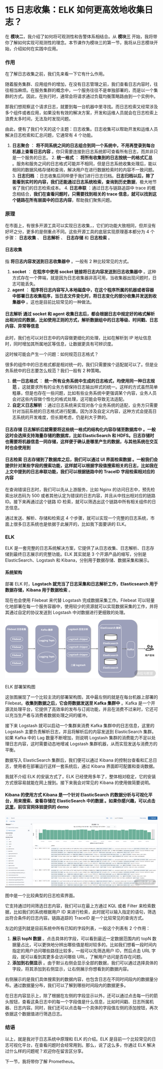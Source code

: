 # 15 日志收集：ELK 如何更高效地收集日志？

在 **模块二**，我介绍了如何将可观测性和告警体系相结合。从 **模块三** 开始，我将带你了解如何实现可观测性的理念。本节课作为模块三的第一节，我将从日志模块开始，介绍如何在实践中应用。

### 作用

在了解日志收集之前，我们先来看一下它有什么作用。

随着服务集群、应用组件的增加，在没有日志管理之前，我们查看日志内容时，往往相当麻烦。在服务集群的概念中，一个服务往往不是单独部署的，而是以一个集群的方式。因此，在执行时，通常会将请求通过负载均衡策略路由到一个实例中。

那我们想观察这个请求日志，就要到每一台机器中里寻找。而日志检索又经常涉及多个组件或者应用，如果没有有效的解决方案，开发和运维人员就会在日志检索上浪费太多时间，无法及时发现问题。

由此，便有了我们今天的这个主题：日志收集。日志收集可以帮助开发和运维人员解决日志检索和汇总问题，它通常有 4 个功能。

1. **日志聚合** ： **将不同系统之间的日志组合到同一个系统中，不用再登录到每台机器上查看日志内容** 。你只需要连接到日志系统即可查看所有日志，而并非只是一个服务的日志。
   2. **统一格式** ： **将所有收集到的日志按统一的格式汇总** 。服务和服务之间的日志格式可能并不相同，但是日志系统收集处理后，能以相同的数据风格存储和查询，解决用户在进行数据检索时的内容不一致问题。
   3. **日志归档** ：日志收集后同样便于我们进行日志归档。**日志归档以后，除了能看到实时的内容，我们还能通过日志系统检索，查询到历史数据**，极大地节省了我们的日志检索成本。
   4. **日志串联** ：通过日志与链路追踪中 trace 的概念相结合，**我们在查看问题时，只需要找到相关的 trace 信息，就可以找到这个链路在所有层面中的日志内容**，帮助我们聚焦问题。

### 原理

在市面上，有很多开源工具可以实现日志收集，，它们的功能大致相同，但并没有好坏之分，更多的是侧重点不同。这些开源工具的底层实现原理基本都分为 4 个步骤： **日志收集** 、 **日志解析** 、 **日志存储** 和 **日志检索** 。

#### 日志收集

指 **将日志内容发送到日志收集器中** 。一般有 2 种比较常见的方式。

1. **socket** ： **在程序中使用 socket 链接将日志内容发送到日志收集器中** 。这种方式存在一个弊端，就是因为日志收集器非高可用，当收集器出现问题时，日志可能丢失。
2. **agent** ： **程序将日志内容写入本地磁盘中，在这个程序所属的机器或者容器中部署日志收集程序，当日志文件变化时，将日志变化的部分收集并发送到收集器中** 。这也是目前比较常见的一种做法。

#### 日志解析 **通过 socket 和 agent 收集日志后，都会根据日志中规定好的格式解析出相对应的数据**，比如使用正则的方式，解析数据组中的日志等级、时间戳、日志内容、异常等信息

此时，我们也可以对日志中的内容做更细化的处理，比如在解析到 IP 地址信息时，同时增加其所属地区等信息，让数据更具有可辨识度。

这时候可能会产生一个问题：如何规范日志格式？

很多的组件中的日志格式都是相对统一的，我们只需要挨个适配就可以了。但是业务系统中的日志要怎么规范？我们一般有 2 种策略。

1. **统一日志格式** ： **统一所有业务系统中生成的日志格式，均使用同一种日志规范** 。这就要求所有的业务方都保持日志输出样式的统一。这样的方式虽然简单粗暴，但是也存在一些问题，比如有些业务系统中更强调某个内容，业务人员会对这些内容做个性化的格式处理，这可能会导致无法适配。
2. **自定义日志解析** ：通过日志系统来实现对各个业务系统的适配，业务方只需要针对当前系统的日志格式进行配置。因为涉及自定义内容，这种方式会提高日志系统的开发难度，但长期考虑，仍是利大于弊的。

#### 日志存储 **日志解析后就需要将这些统一格式的结构化内容存储至数据库中** 。一般这时会选择支持海量存储的数据库，比如 ElasticSearch 和 HDFS。日志存储时也需要将机器信息一同存储，这样便于确认是哪里产生的数据，与其他系统在交互时也会使用到

#### 日志检索 **日志存储到了数据库之后，我们可以通过 UI 界面检索数据** 。一般我们会提供针对某些字段的搜索功能，这样就可以根据字段值搜索相关的日志，比如我在上文中提到的日志串联功能，我们可以根据链路中的 TraceID 字段检索相对应的内容

在查询错误日志时，我们可以先从上游服务，比如 Nginx 的访问日志中，预先检索出状态码为 500 或者其他认定为错误的日志内容，并且从中找出相对应的链路 ID。接下来再通过这个链路 ID 检索，就可以筛选出这个链路中所有相关组件的日志信息。

通过发送、解析、存储和检索这 4 个步骤，就可以实现一个完整的日志系统，市面上很多日志系统也是依据于此展开的，比如我下面要讲的 ELK。

### ELK

ELK 是一套完整的日志系统解决方案，它提供了从日志收集、日志解析、日志存储到最终日志展示的完整功能。ELK 其实就是 3 个开源产品的缩写，分别是 ElasticSearch、Logstash 和 Kibana，分别用于数据存储、数据采集和展示。

#### 系统架构

部署 ELK 时，**Logstach 就充当了日志采集和日志解析工作，Elasticsearch 用于数据存储，Kibana 用于数据检索** 。

现在也会使用 Filebeat 来代替 Logstash 完成数据采集工作。Filebeat 可以轻量化地部署在每一个服务容器中，使用较少的资源就可以实现数据采集的工作，并将其通过自定的协议发送到 Logstash 中对数据进行更细致的处理。

![图片1.png](assets/CgqCHl9jGXCAfpR6AAHIsybiU8I217.png)

ELK 部署架构图

这张图展现了一个比较主流的部署架构图，其中最左侧的就是在每台机器上部署的 Filebeat。**收集到数据之后，它会将数据发送至 Kafka 集群中** 。Kafka 是一个开源流处理平台，它提供了高效率的发布与订阅功能，并且在消费不过来时，它还可以充当生产者与消费者数据处理之间的缓冲。

接下来 Logstash 就可以启动一个集群来消费 Kafka 集群中的日志信息，这里的 Logstash 主要负责解析日志，并且将解析后的内容发送到 ElasticSearch 集群。如果 Kafka 中的 Lag 数量不断增加，则说明 Logstash 集群的消费能力不足以处理日志内容，这时需要动态地增减 Logstash 集群机器，从而实现发送与消费方的平衡。

数据写入 ElasticSearch 集群后，我们便可以通过 Kibana 的控制台查看和汇总日志，使用者在部署运行这样一套系统后，通过 Kibana 界面即可配置和查询数据。

我就不介绍 ELK 的安装方式了，ELK 已经使用多年了，整体相对稳定，它的安装方式很容易就能在网上搜到。接下来我会对常见的 Kibana 的使用做简要说明。

#### Kibana 的使用方式 **Kibana 是一个针对 ElasticSearch 的数据分析与可视化平台，用来搜索、查看存储在 ElasticSearch 中的数据** 。如果你感兴趣，可以点击[这里](https://demo.elastic.co/app/kibana#/discover)，前往官网体验提供的 demo

![Drawing 1.png](assets/Ciqc1F9gjhSAAQLeAAUetyp06UA251.png)

图中是一个比较典型的日志检索界面。

它支持通过时间筛选日志内容，我们可以在最上方通过 KQL 或者 Filter 来检索数据，比如我们的系统根据用户 ID 来进行检索，此时就可以输入指定的语句，筛选出符合条件的日志内容。链路追踪的 TraceID 是一个比较常见的查询方式。

左边的竖列就是目前系统中所有已知的字段列表，一般这个列表有 2 个作用：

1. **展示 topN 数据** 。点击具体的字段，可以看到最近一定数据范围内的 topN 数据量占比，可以更快地分辨出哪些值是相对较多的。比如我们想看一段时间内指定的用户访问哪些路径比较多，一般可以先筛选用户 ID，然后点击 URL 字段，就可以看到其更多会访问哪些 URL，了解用户访问是否存在问题。
2. **添加到右侧显示** 。由于默认右侧会显示全部的数据，我们可以通过选择具体的字段，将其添加到右侧显示，让右侧展示你想看到的数据内容。

右侧展示的是我们具体搜索到的数据内容，也包含日志在不同时间段内的数据量分布。通过数据量分布，我们可以了解到哪些时间段内的数据更多。

在日志内容显示上，除了根据在左侧的字段显示以外，还可以通过点击每一行的箭头按钮，查看这条日志中的每一个字段值是什么信息，比如时间戳、日志所属机器、日志内容。同时，我们还可以点击每一个具体的字段值左侧的添加按钮，再次依据这个数据值进行筛选日志。

### 结语

以上，就是我对于日志系统中原理和 ELK 的介绍。ELK 是目前一个比较常见的日志可视化平台，在查看问题时会经常用到。那么，说了这么多，你通过 ELK 解决过什么样的问题呢？欢迎你在留言区分享。

下一节，我将带你了解 Prometheus。
